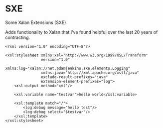 # SXE
Some Xalan Extensions (SXE)

Adds functionality to Xalan that I've found helpful over the last 20 years of contracting.

```
<?xml version="1.0" encoding="UTF-8"?>

<xsl:stylesheet xmlns:xsl="http://www.w3.org/1999/XSL/Transform" 
                version="1.0"
                xmlns:log="xalan://net.adamjenkins.sxe.elements.Logging"
                xmlns:java="http://xml.apache.org/xslt/java"
                exclude-result-prefixes="java"
                extension-element-prefixes="log">
    <xsl:output method="xml"/>
    
    <xsl:variable name="testvar">hello world</xsl:variable>
    
    <xsl:template match="/">
    	<log:debug message="hello test"/>
		<log:debug select="$testvar"/>
    </xsl:template>            
</xsl:stylesheet>
```
